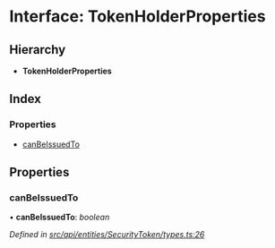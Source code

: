 # Interface: TokenHolderProperties

## Hierarchy

* **TokenHolderProperties**

## Index

### Properties

* [canBeIssuedTo](_src_api_entities_securitytoken_types_.tokenholderproperties.md#canbeissuedto)

## Properties

###  canBeIssuedTo

• **canBeIssuedTo**: *boolean*

*Defined in [src/api/entities/SecurityToken/types.ts:26](https://github.com/PolymathNetwork/polymesh-sdk/blob/2aa4a44/src/api/entities/SecurityToken/types.ts#L26)*
